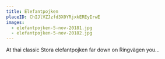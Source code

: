 ```yaml
---
title: Elefantpojken
placeID: ChIJlVZJzfd3X0YRjxkEREyIrwE
images:
  - elefantpojken-5-nov-20181.jpg
  - elefantpojken-5-nov-20182.jpg
---
```


At thai classic Stora elefantpojken far down on Ringvägen you...

